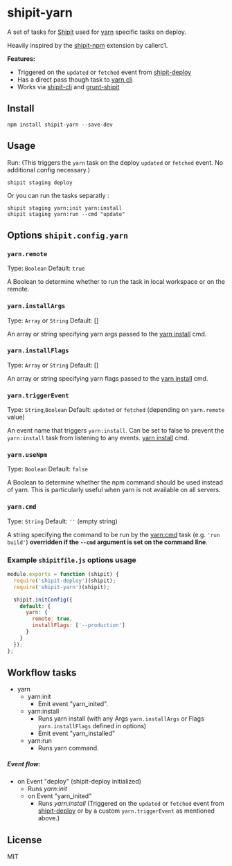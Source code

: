 # shipit-yarn

A set of tasks for [Shipit](https://github.com/shipitjs/shipit) used for
[yarn](https://yarnpkg.com) specific tasks on deploy.

Heavily inspired by the [shipit-npm](https://github.com/callerc1/shipit-npm)
extension by callerc1.


**Features:**

- Triggered on the `updated` or `fetched` event from [shipit-deploy](https://github.com/shipitjs/shipit-deploy)
- Has a direct pass though task to [yarn cli](https://yarnpkg.com/en/docs/cli/)
- Works via [shipit-cli](https://github.com/shipitjs/shipit) and [grunt-shipit](https://github.com/shipitjs/grunt-shipit)

## Install

```
npm install shipit-yarn --save-dev
```

## Usage

Run: (This triggers the `yarn` task on the deploy `updated` or
`fetched` event. No additional config necessary.)

```
shipit staging deploy
```

Or you can run the tasks separatly :

```
shipit staging yarn:init yarn:install
shipit staging yarn:run --cmd "update"
```


## Options `shipit.config.yarn`

### `yarn.remote`

Type: `Boolean`
Default: `true`

A Boolean to determine whether to run the task in local workspace or on the
remote.

### `yarn.installArgs`

Type: `Array` or `String`
Default: []

An array or string specifying yarn args passed to the
[yarn install](https://yarnpkg.com/en/docs/cli/install) cmd.

### `yarn.installFlags`

Type: `Array` or `String`
Default: []

An array or string specifying yarn flags passed to the
[yarn install](https://yarnpkg.com/en/docs/cli/install) cmd.

### `yarn.triggerEvent`

Type: `String`,`Boolean`
Default: `updated` or `fetched` (depending on `yarn.remote` value)

An event name that triggers `yarn:install`. Can be set to false to prevent the
`yarn:install` task from listening to any events.
[yarn install](https://yarnpkg.com/en/docs/cli/install) cmd.

### `yarn.useNpm`

Type: `Boolean`
Default: `false`

A Boolean to determine whether the npm command should be used instead of yarn.
This is particularly useful when yarn is not available on all servers.

### `yarn.cmd`

Type: `String`
Default: `''` (empty string)

A string specifying the command to be run by the 
[yarn:cmd](https://github.com/clement-escolano/shipit-yarn#workflow-tasks) 
task (e.g. `'run build'`) **overridden if the `--cmd` argument is set on the command line**.


### Example `shipitfile.js` options usage

```js
module.exports = function (shipit) {
  require('shipit-deploy')(shipit);
  require('shipit-yarn')(shipit);

  shipit.initConfig({
    default: {
      yarn: {
        remote: true,
        installFlags: ['--production']
      }
    }
  });
};
```

## Workflow tasks

- yarn
  - yarn:init
      - Emit event "yarn_inited".
  - yarn:install
    - Runs yarn install (with any Args `yarn.installArgs` or Flags
      `yarn.installFlags` defined in options)
    - Emit event "yarn_installed"
  - yarn:run
      - Runs yarn command.

##### Event flow:

- on Event "deploy" (shipit-deploy initialized)
  - Runs *yarn:init*
  - on Event "yarn_inited"
    - Runs *yarn:install* (Triggered on the `updated` or `fetched` event from
      [shipit-deploy](https://github.com/shipitjs/shipit-deploy) or by a custom
      `yarn.triggerEvent` as mentioned above.)

## License

MIT
